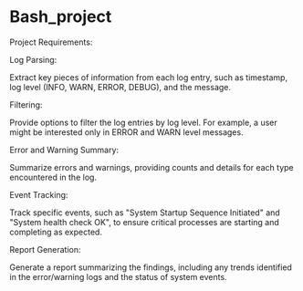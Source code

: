 # Bash_project
Project Requirements:

Log Parsing:

Extract key pieces of information from each log entry, such as timestamp, log level (INFO, WARN, ERROR, DEBUG), and the message.

Filtering:

Provide options to filter the log entries by log level. For example, a user might be interested only in ERROR and WARN level messages.

Error and Warning Summary:

Summarize errors and warnings, providing counts and details for each type encountered in the log.

Event Tracking:

Track specific events, such as "System Startup Sequence Initiated" and "System health check OK", to ensure critical processes are starting and completing as expected.

Report Generation:

Generate a report summarizing the findings, including any trends identified in the error/warning logs and the status of system events.

